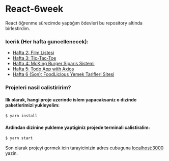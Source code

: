 # React-6week

React öğrenme sürecimde yaptığım ödevleri bu repository altinda birlestirdim.

### Icerik (Her hafta guncellenecek):

- [Hafta 2: Film Listesi](https://github.com/olcaneristi/bootcamp-projects/tree/main/week-2/movielist)
- [Hafta 3: Tic-Tac-Toe](https://github.com/olcaneristi/bootcamp-projects/tree/main/week-3/tic-tac-toe)
- [Hafta 4: McKing Burger Siparis Sistemi](https://github.com/olcaneristi/bootcamp-projects/tree/main/week-4/mcking-burger)
- [Hafta 5: Todo App with Axios](https://github.com/olcaneristi/bootcamp-projects/tree/main/week-5/todo-api)
- [Hafta 6 (Son): FoodLicious Yemek Tarifleri Sitesi](https://github.com/olcaneristi/bootcamp-projects/tree/main/week-6-7/bitirme-odevi-olcaneristi-main)

### Projeleri nasil calistiririm?

#### Ilk olarak, hangi proje uzerinde islem yapacaksaniz o dizinde paketlerimizi yukleyelim:

```bash
$ yarn install
```

#### Ardindan dizinine yukleme yaptiginiz projede terminali calistiralim:

```bash
$ yarn start
```

Son olarak projeyi gormek icin tarayicinizin adres cubuguna [localhost:3000](http://localhost:3000) yazin.
